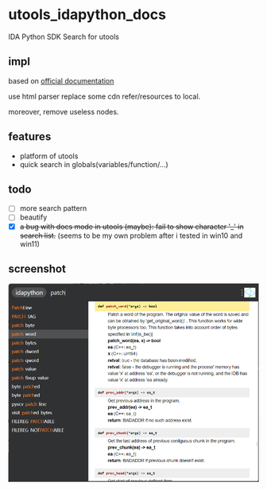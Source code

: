 # utools_idapython_docs

IDA Python SDK Search for utools

## impl

based on [official documentation](https://hex-rays.com/wp-content/static/products/ida/support/idapython_docs/)

use html parser replace some cdn refer/resources to local.

moreover, remove useless nodes.

## features

- platform of utools
- quick search in globals(variables/function/...)

## todo

- [ ] more search pattern
- [ ] beautify
- [x] ~~a bug with docs mode in utools (maybe): fail to show character '_' in search list.~~ (seems to be my own problem after i tested in win10 and win11)

## screenshot

![](screenshot.png)
